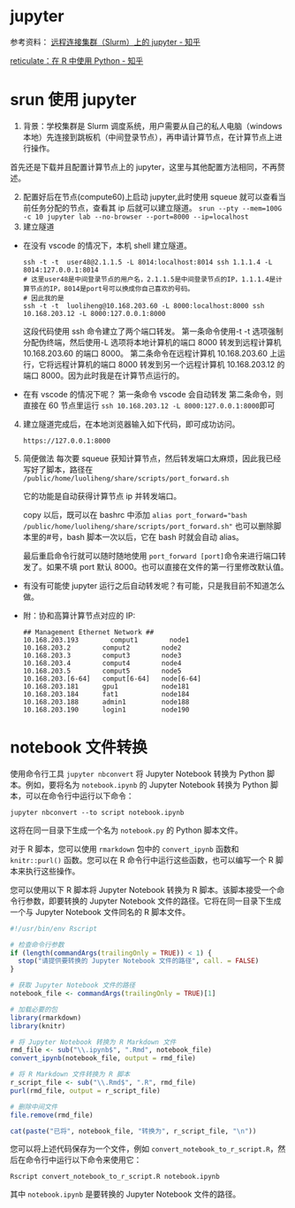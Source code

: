 # jupyter

参考资料：
[远程连接集群（Slurm）上的 jupyter - 知乎](https://zhuanlan.zhihu.com/p/451185184)

[reticulate：在 R 中使用 Python - 知乎](https://zhuanlan.zhihu.com/p/164507492)

# srun 使用 jupyter

1. 背景：学校集群是 Slurm 调度系统，用户需要从自己的私人电脑（windows 本地）先连接到跳板机（中间登录节点），再申请计算节点，在计算节点上进行操作。

首先还是下载并且配置计算节点上的 jupyter，这里与其他配置方法相同，不再赘述。

2. 配置好后在节点(compute60)上启动 jupyter,此时使用 squeue 就可以查看当前任务分配的节点，查看其 ip 后就可以建立隧道。
   `srun --pty --mem=100G -c 10 jupyter lab --no-browser --port=8000 --ip=localhost`
3. 建立隧道

- 在没有 vscode 的情况下，本机 shell 建立隧道。

  ```
  ssh -t -t  user48@2.1.1.5 -L 8014:localhost:8014 ssh 1.1.1.4 -L 8014:127.0.0.1:8014
  # 这里user48是中间登录节点的用户名，2.1.1.5是中间登录节点的IP，1.1.1.4是计算节点的IP，8014是port号可以换成你自己喜欢的号码。
  # 因此我的是
  ssh -t -t  luoliheng@10.168.203.60 -L 8000:localhost:8000 ssh 10.168.203.12 -L 8000:127.0.0.1:8000
  ```

  这段代码使用 ssh 命令建立了两个端口转发。
  第一条命令使用-t -t 选项强制分配伪终端，然后使用-L 选项将本地计算机的端口 8000 转发到远程计算机 10.168.203.60 的端口 8000。
  第二条命令在远程计算机 10.168.203.60 上运行，它将远程计算机的端口 8000 转发到另一个远程计算机 10.168.203.12 的端口 8000。因为此时我是在计算节点运行的。

- 在有 vscode 的情况下呢？
  第一条命令 vscode 会自动转发
  第二条命令，则直接在 60 节点里运行 `ssh 10.168.203.12 -L 8000:127.0.0.1:8000`即可

4. 建立隧道完成后，在本地浏览器输入如下代码，即可成功访问。

   ```
   https://127.0.0.1:8000
   ```

5. 简便做法
   每次要 squeue 获知计算节点，然后转发端口太麻烦，因此我已经写好了脚本，路径在 `/public/home/luoliheng/share/scripts/port_forward.sh`

   它的功能是自动获得计算节点 ip 并转发端口。

   copy 以后，既可以在 bashrc 中添加
   `alias port_forward="bash /public/home/luoliheng/share/scripts/port_forward.sh"`
   也可以删除脚本里的#号，bash 脚本一次以后，它在 bash 时就会自动 alias。

   最后重启命令行就可以随时随地使用 `port_forward [port]`命令来进行端口转发了。如果不填 port 默认 8000。也可以直接在文件的第一行里修改默认值。

- 有没有可能使 jupyter 运行之后自动转发呢？有可能，只是我目前不知道怎么做。
- 附：协和高算计算节点对应的 IP:

  ```
  ## Management Ethernet Network ##
  10.168.203.193        comput1        node1
  10.168.203.2        comput2        node2
  10.168.203.3        comput3        node3
  10.168.203.4        comput4        node4
  10.168.203.5        comput5        node5
  10.168.203.[6-64]   comput[6-64]   node[6-64]
  10.168.203.181      gpu1           node181
  10.168.203.184      fat1           node184
  10.168.203.188      admin1         node188
  10.168.203.190      login1         node190
  ```

# notebook 文件转换

使用命令行工具 `jupyter nbconvert` 将 Jupyter Notebook 转换为 Python 脚本。例如，要将名为 `notebook.ipynb` 的 Jupyter Notebook 转换为 Python 脚本，可以在命令行中运行以下命令：

```
jupyter nbconvert --to script notebook.ipynb
```

这将在同一目录下生成一个名为 `notebook.py` 的 Python 脚本文件。

对于 R 脚本，您可以使用 `rmarkdown` 包中的 `convert_ipynb` 函数和 `knitr::purl()` 函数。您可以在 R 命令行中运行这些函数，也可以编写一个 R 脚本来执行这些操作。

您可以使用以下 R 脚本将 Jupyter Notebook 转换为 R 脚本。该脚本接受一个命令行参数，即要转换的 Jupyter Notebook 文件的路径。它将在同一目录下生成一个与 Jupyter Notebook 文件同名的 R 脚本文件。

```r
#!/usr/bin/env Rscript

# 检查命令行参数
if (length(commandArgs(trailingOnly = TRUE)) < 1) {
  stop("请提供要转换的 Jupyter Notebook 文件的路径", call. = FALSE)
}

# 获取 Jupyter Notebook 文件的路径
notebook_file <- commandArgs(trailingOnly = TRUE)[1]

# 加载必要的包
library(rmarkdown)
library(knitr)

# 将 Jupyter Notebook 转换为 R Markdown 文件
rmd_file <- sub("\\.ipynb$", ".Rmd", notebook_file)
convert_ipynb(notebook_file, output = rmd_file)

# 将 R Markdown 文件转换为 R 脚本
r_script_file <- sub("\\.Rmd$", ".R", rmd_file)
purl(rmd_file, output = r_script_file)

# 删除中间文件
file.remove(rmd_file)

cat(paste("已将", notebook_file, "转换为", r_script_file, "\n"))
```

您可以将上述代码保存为一个文件，例如 `convert_notebook_to_r_script.R`，然后在命令行中运行以下命令来使用它：

```
Rscript convert_notebook_to_r_script.R notebook.ipynb
```

其中 `notebook.ipynb` 是要转换的 Jupyter Notebook 文件的路径。
